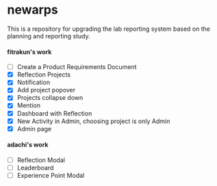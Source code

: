 # newarps

This is a repository for upgrading the lab reporting system based on the planning and reporting study. 

#### fitrakun's work
- [ ] Create a Product Requirements Document 
- [x] Reflection Projects
- [x] Notification
- [x] Add project popover
- [x] Projects collapse down
- [x] Mention
- [x] Dashboard with Reflection
- [x] New Activity in Admin, choosing project is only Admin
- [x] Admin page

#### adachi's work
- [ ] Reflection Modal
- [ ] Leaderboard
- [ ] Experience Point Modal
